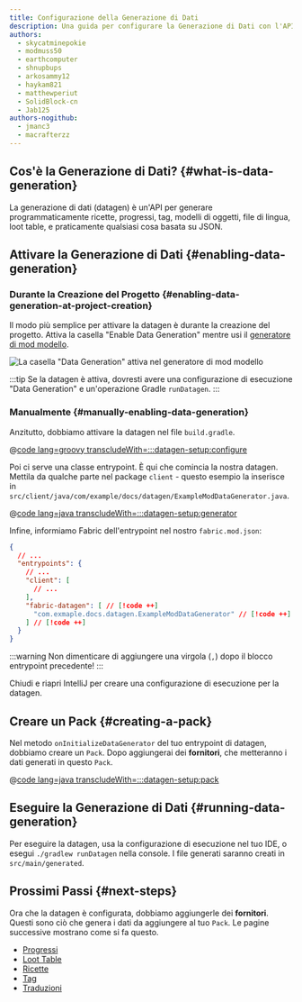 ```yaml
---
title: Configurazione della Generazione di Dati
description: Una guida per configurare la Generazione di Dati con l'API di Fabric.
authors:
  - skycatminepokie
  - modmuss50
  - earthcomputer
  - shnupbups
  - arkosammy12
  - haykam821
  - matthewperiut
  - SolidBlock-cn
  - Jab125
authors-nogithub:
  - jmanc3
  - macrafterzz
---
```


## Cos'è la Generazione di Dati? {#what-is-data-generation}

La generazione di dati (datagen) è un'API per generare programmaticamente ricette, progressi, tag, modelli di oggetti, file di lingua, loot table, e praticamente qualsiasi cosa basata su JSON.

## Attivare la Generazione di Dati {#enabling-data-generation}

### Durante la Creazione del Progetto {#enabling-data-generation-at-project-creation}

Il modo più semplice per attivare la datagen è durante la creazione del progetto. Attiva la casella "Enable Data Generation" mentre usi il [generatore di mod modello](https://fabricmc.net/develop/template).

![La casella "Data Generation" attiva nel generatore di mod modello](/assets/develop/data-generation/data_generation_setup_01.png)

:::tip
Se la datagen è attiva, dovresti avere una configurazione di esecuzione "Data Generation" e un'operazione Gradle `runDatagen`.
:::

### Manualmente {#manually-enabling-data-generation}

Anzitutto, dobbiamo attivare la datagen nel file `build.gradle`.

@[code lang=groovy transcludeWith=:::datagen-setup:configure](@/reference/build.gradle)

Poi ci serve una classe entrypoint. È qui che comincia la nostra datagen. Mettila da qualche parte nel package `client` - questo esempio la inserisce in `src/client/java/com/example/docs/datagen/ExampleModDataGenerator.java`.

@[code lang=java transcludeWith=:::datagen-setup:generator](@/reference/1.21/src/client/java/com/example/docs/datagen/ExampleModDataGenerator.java)

Infine, informiamo Fabric dell'entrypoint nel nostro `fabric.mod.json`:

```json
{
  // ...
  "entrypoints": {
    // ...
    "client": [
      // ...
    ],
    "fabric-datagen": [ // [!code ++]
      "com.exmaple.docs.datagen.ExampleModDataGenerator" // [!code ++]
    ] // [!code ++]
  }
}
```

:::warning
Non dimenticare di aggiungere una virgola (`,`) dopo il blocco entrypoint precedente!
:::

Chiudi e riapri IntelliJ per creare una configurazione di esecuzione per la datagen.

## Creare un Pack {#creating-a-pack}

Nel metodo `onInitializeDataGenerator` del tuo entrypoint di datagen, dobbiamo creare un `Pack`. Dopo aggiungerai dei **fornitori**, che metteranno i dati generati in questo `Pack`.

@[code lang=java transcludeWith=:::datagen-setup:pack](@/reference/1.21/src/client/java/com/example/docs/datagen/ExampleModDataGenerator.java)

## Eseguire la Generazione di Dati {#running-data-generation}

Per eseguire la datagen, usa la configurazione di esecuzione nel tuo IDE, o esegui `./gradlew runDatagen` nella console. I file generati saranno creati in `src/main/generated`.

## Prossimi Passi {#next-steps}

Ora che la datagen è configurata, dobbiamo aggiungerle dei **fornitori**. Questi sono ciò che genera i dati da aggiungere al tuo `Pack`. Le pagine successive mostrano come si fa questo.

- [Progressi](./advancements)
- [Loot Table](./loot-tables)
- [Ricette](./recipes)
- [Tag](./tags)
- [Traduzioni](./translations)
